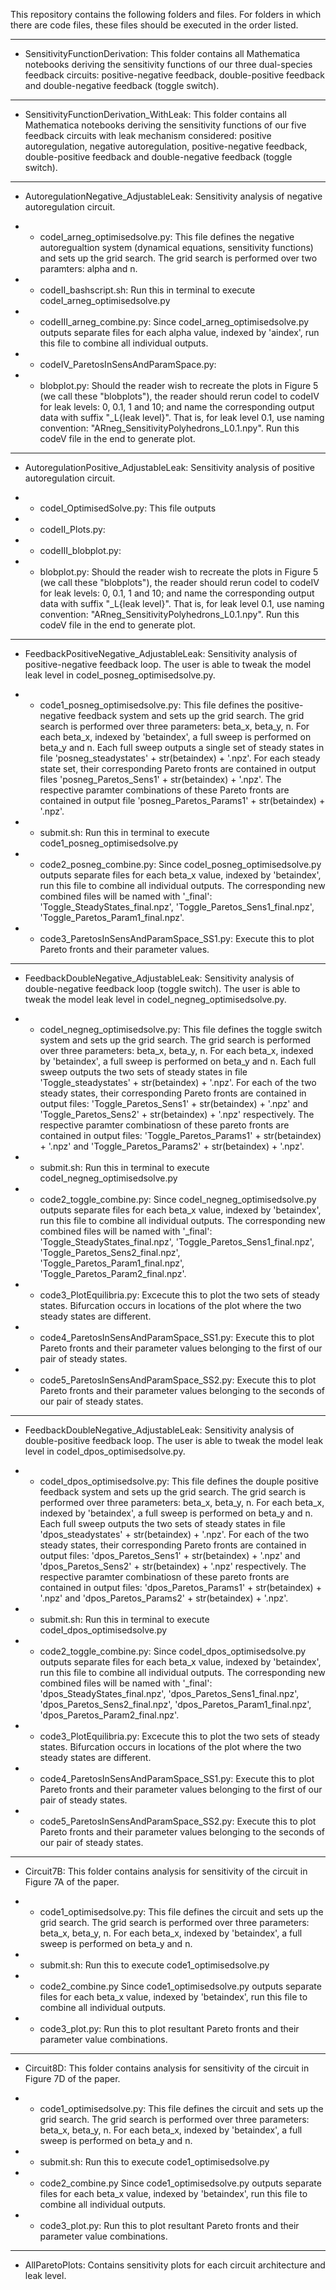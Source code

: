This repository contains the following folders and files. For folders in which there are code files, these files should be executed in the order listed.


-----------------------------------------


- SensitivityFunctionDerivation:
  This folder contains all Mathematica notebooks deriving the sensitivity functions of our three dual-species feedback circuits: positive-negative feedback, double-positive feedback and double-negative feedback (toggle switch). 


-----------------------------------------


- SensitivityFunctionDerivation_WithLeak:
  This folder contains all Mathematica notebooks deriving the sensitivity functions of our five feedback circuits with leak mechanism considered: positive autoregulation, negative autoregulation, positive-negative feedback, double-positive feedback and double-negative feedback (toggle switch). 
  

-----------------------------------------


- AutoregulationNegative_AdjustableLeak: 
  Sensitivity analysis of negative autoregulation circuit.

- - codeI_arneg_optimisedsolve.py:
    This file defines the negative autoregualtion system (dynamical equations, sensitivity functions) and sets up the grid search. The grid search is performed over two paramters: alpha and n. 
    
- - codeII_bashscript.sh:
    Run this in terminal to execute codeI_arneg_optimisedsolve.py

- - codeIII_arneg_combine.py:
    Since codeI_arneg_optimisedsolve.py outputs separate files for each alpha value, indexed by 'aindex', run this file to combine all individual outputs.

- - codeIV_ParetosInSensAndParamSpace.py:


- - blobplot.py:
    Should the reader wish to recreate the plots in Figure 5 (we call these "blobplots"), the reader should rerun codeI to codeIV for leak levels: 0, 0.1, 1 and 10; and name the corresponding output data with suffix "_L{leak level}". That is, for leak level 0.1, use naming convention: "ARneg_SensitivityPolyhedrons_L0.1.npy". Run this codeV file in the end to generate plot. 


-----------------------------------------


- AutoregulationPositive_AdjustableLeak: 
  Sensitivity analysis of positive autoregulation circuit.

- - codeI_OptimisedSolve.py: 
    This file outputs 

- - codeII_Plots.py: 

- - codeIII_blobplot.py: 

- - blobplot.py:
    Should the reader wish to recreate the plots in Figure 5 (we call these "blobplots"), the reader should rerun codeI to codeIV for leak levels: 0, 0.1, 1 and 10; and name the corresponding output data with suffix "_L{leak level}". That is, for leak level 0.1, use naming convention: "ARneg_SensitivityPolyhedrons_L0.1.npy". Run this codeV file in the end to generate plot. 


-----------------------------------------


- FeedbackPositiveNegative_AdjustableLeak: 
  Sensitivity analysis of positive-negative feedback loop. The user is able to tweak the model leak level in codeI_posneg_optimisedsolve.py.

- - code1_posneg_optimisedsolve.py:
    This file defines the positive-negative feedback system and sets up the grid search. The grid search is performed over three parameters: beta_x, beta_y, n. For each beta_x, indexed by 'betaindex', a full sweep is performed on beta_y and n. Each full sweep outputs a single set of steady states in file 'posneg_steadystates' + str(betaindex) + '.npz'. For each steady state set, their corresponding Pareto fronts are contained in output files 'posneg_Paretos_Sens1' + str(betaindex) + '.npz'. The respective paramter combinations of these Pareto fronts are contained in output file 'posneg_Paretos_Params1' + str(betaindex) + '.npz'.

- - submit.sh:
    Run this in terminal to execute code1_posneg_optimisedsolve.py

- - code2_posneg_combine.py:
    Since codeI_posneg_optimisedsolve.py outputs separate files for each beta_x value, indexed by 'betaindex', run this file to combine all individual outputs. The corresponding new combined files will be named with '_final': 'Toggle_SteadyStates_final.npz', 'Toggle_Paretos_Sens1_final.npz', 'Toggle_Paretos_Param1_final.npz'. 

- - code3_ParetosInSensAndParamSpace_SS1.py:
    Execute this to plot Pareto fronts and their parameter values.


-----------------------------------------


- FeedbackDoubleNegative_AdjustableLeak: 
  Sensitivity analysis of double-negative feedback loop (toggle switch). The user is able to tweak the model leak level in codeI_negneg_optimisedsolve.py.

- - codeI_negneg_optimisedsolve.py: 
    This file defines the toggle switch system and sets up the grid search. The grid search is performed over three parameters: beta_x, beta_y, n. For each beta_x, indexed by 'betaindex', a full sweep is performed on beta_y and n. Each full sweep outputs the two sets of steady states in file 'Toggle_steadystates' + str(betaindex) + '.npz'. For each of the two steady states, their corresponding Pareto fronts are contained in output files: 'Toggle_Paretos_Sens1' + str(betaindex) + '.npz' and 'Toggle_Paretos_Sens2' + str(betaindex) + '.npz' respectively. The respective paramter combinatiosn of these pareto fronts are contained in output files: 'Toggle_Paretos_Params1' + str(betaindex) + '.npz' and 'Toggle_Paretos_Params2' + str(betaindex) + '.npz'.

- - submit.sh:
    Run this in terminal to execute codeI_negneg_optimisedsolve.py

- - code2_toggle_combine.py:
    Since codeI_negneg_optimisedsolve.py outputs separate files for each beta_x value, indexed by 'betaindex', run this file to combine all individual outputs. The corresponding new combined files will be named with '_final': 'Toggle_SteadyStates_final.npz', 'Toggle_Paretos_Sens1_final.npz', 'Toggle_Paretos_Sens2_final.npz', 'Toggle_Paretos_Param1_final.npz', 'Toggle_Paretos_Param2_final.npz'. 

- - code3_PlotEquilibria.py:
    Excecute this to plot the two sets of steady states. Bifurcation occurs in locations of the plot where the two steady states are different. 

- - code4_ParetosInSensAndParamSpace_SS1.py:
    Execute this to plot Pareto fronts and their parameter values belonging to the first of our pair of steady states. 

- - code5_ParetosInSensAndParamSpace_SS2.py:
    Execute this to plot Pareto fronts and their parameter values belonging to the seconds of our pair of steady states.


-----------------------------------------


- FeedbackDoubleNegative_AdjustableLeak: 
  Sensitivity analysis of double-positive feedback loop. The user is able to tweak the model leak level in codeI_dpos_optimisedsolve.py.

- - codeI_dpos_optimisedsolve.py: 
    This file defines the douple positive feedback system and sets up the grid search. The grid search is performed over three parameters: beta_x, beta_y, n. For each beta_x, indexed by 'betaindex', a full sweep is performed on beta_y and n. Each full sweep outputs the two sets of steady states in file 'dpos_steadystates' + str(betaindex) + '.npz'. For each of the two steady states, their corresponding Pareto fronts are contained in output files: 'dpos_Paretos_Sens1' + str(betaindex) + '.npz' and 'dpos_Paretos_Sens2' + str(betaindex) + '.npz' respectively. The respective paramter combinatiosn of these pareto fronts are contained in output files: 'dpos_Paretos_Params1' + str(betaindex) + '.npz' and 'dpos_Paretos_Params2' + str(betaindex) + '.npz'.

- - submit.sh:
    Run this in terminal to execute codeI_dpos_optimisedsolve.py

- - code2_toggle_combine.py:
    Since codeI_dpos_optimisedsolve.py outputs separate files for each beta_x value, indexed by 'betaindex', run this file to combine all individual outputs. The corresponding new combined files will be named with '_final': 'dpos_SteadyStates_final.npz', 'dpos_Paretos_Sens1_final.npz', 'dpos_Paretos_Sens2_final.npz', 'dpos_Paretos_Param1_final.npz', 'dpos_Paretos_Param2_final.npz'. 

- - code3_PlotEquilibria.py:
    Excecute this to plot the two sets of steady states. Bifurcation occurs in locations of the plot where the two steady states are different. 

- - code4_ParetosInSensAndParamSpace_SS1.py:
    Execute this to plot Pareto fronts and their parameter values belonging to the first of our pair of steady states. 

- - code5_ParetosInSensAndParamSpace_SS2.py:
    Execute this to plot Pareto fronts and their parameter values belonging to the seconds of our pair of steady states.


-----------------------------------------


- Circuit7B:
  This folder contains analysis for sensitivity of the circuit in Figure 7A of the paper.

- - code1_optimisedsolve.py:
    This file defines the circuit and sets up the grid search. The grid search is performed over three parameters: beta_x, beta_y, n. For each beta_x, indexed by 'betaindex', a full sweep is performed on beta_y and n.

- - submit.sh:
    Run this to execute code1_optimisedsolve.py

- - code2_combine.py
    Since code1_optimisedsolve.py outputs separate files for each beta_x value, indexed by 'betaindex', run this file to combine all individual outputs.

- - code3_plot.py:
    Run this to plot resultant Pareto fronts and their parameter value combinations. 


-----------------------------------------


- Circuit8D:
  This folder contains analysis for sensitivity of the circuit in Figure 7D of the paper.

- - code1_optimisedsolve.py:
    This file defines the circuit and sets up the grid search. The grid search is performed over three parameters: beta_x, beta_y, n. For each beta_x, indexed by 'betaindex', a full sweep is performed on beta_y and n.

- - submit.sh:
    Run this to execute code1_optimisedsolve.py

- - code2_combine.py
    Since code1_optimisedsolve.py outputs separate files for each beta_x value, indexed by 'betaindex', run this file to combine all individual outputs.

- - code3_plot.py:
    Run this to plot resultant Pareto fronts and their parameter value combinations. 


-----------------------------------------


- AllParetoPlots:
  Contains sensitivity plots for each circuit architecture and leak level.
